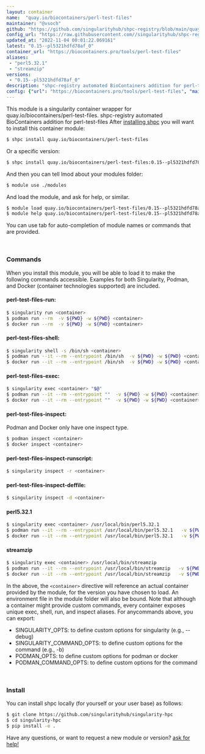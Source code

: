 ```yaml
---
layout: container
name:  "quay.io/biocontainers/perl-test-files"
maintainer: "@vsoch"
github: "https://github.com/singularityhub/shpc-registry/blob/main/quay.io/biocontainers/perl-test-files/container.yaml"
config_url: "https://raw.githubusercontent.com//singularityhub/shpc-registry/main/quay.io/biocontainers/perl-test-files/container.yaml"
updated_at: "2022-11-04 00:01:22.069161"
latest: "0.15--pl5321hdfd78af_0"
container_url: "https://biocontainers.pro/tools/perl-test-files"
aliases:
 - "perl5.32.1"
 - "streamzip"
versions:
 - "0.15--pl5321hdfd78af_0"
description: "shpc-registry automated BioContainers addition for perl-test-files"
config: {"url": "https://biocontainers.pro/tools/perl-test-files", "maintainer": "@vsoch", "description": "shpc-registry automated BioContainers addition for perl-test-files", "latest": {"0.15--pl5321hdfd78af_0": "sha256:dd34ab58c37755cb8ff56b5ee0884389f931a93026569f848543757cdcd8cc7c"}, "tags": {"0.15--pl5321hdfd78af_0": "sha256:dd34ab58c37755cb8ff56b5ee0884389f931a93026569f848543757cdcd8cc7c"}, "docker": "quay.io/biocontainers/perl-test-files", "aliases": {"perl5.32.1": "/usr/local/bin/perl5.32.1", "streamzip": "/usr/local/bin/streamzip"}}
---
```


This module is a singularity container wrapper for quay.io/biocontainers/perl-test-files.
shpc-registry automated BioContainers addition for perl-test-files
After [installing shpc](#install) you will want to install this container module:


```bash
$ shpc install quay.io/biocontainers/perl-test-files
```

Or a specific version:

```bash
$ shpc install quay.io/biocontainers/perl-test-files:0.15--pl5321hdfd78af_0
```

And then you can tell lmod about your modules folder:

```bash
$ module use ./modules
```

And load the module, and ask for help, or similar.

```bash
$ module load quay.io/biocontainers/perl-test-files/0.15--pl5321hdfd78af_0
$ module help quay.io/biocontainers/perl-test-files/0.15--pl5321hdfd78af_0
```

You can use tab for auto-completion of module names or commands that are provided.

<br>

### Commands

When you install this module, you will be able to load it to make the following commands accessible.
Examples for both Singularity, Podman, and Docker (container technologies supported) are included.

#### perl-test-files-run:

```bash
$ singularity run <container>
$ podman run --rm  -v ${PWD} -w ${PWD} <container>
$ docker run --rm  -v ${PWD} -w ${PWD} <container>
```

#### perl-test-files-shell:

```bash
$ singularity shell -s /bin/sh <container>
$ podman run --it --rm --entrypoint /bin/sh  -v ${PWD} -w ${PWD} <container>
$ docker run --it --rm --entrypoint /bin/sh  -v ${PWD} -w ${PWD} <container>
```

#### perl-test-files-exec:

```bash
$ singularity exec <container> "$@"
$ podman run --it --rm --entrypoint ""  -v ${PWD} -w ${PWD} <container> "$@"
$ docker run --it --rm --entrypoint ""  -v ${PWD} -w ${PWD} <container> "$@"
```

#### perl-test-files-inspect:

Podman and Docker only have one inspect type.

```bash
$ podman inspect <container>
$ docker inspect <container>
```

#### perl-test-files-inspect-runscript:

```bash
$ singularity inspect -r <container>
```

#### perl-test-files-inspect-deffile:

```bash
$ singularity inspect -d <container>
```


#### perl5.32.1

```bash
$ singularity exec <container> /usr/local/bin/perl5.32.1
$ podman run --it --rm --entrypoint /usr/local/bin/perl5.32.1   -v ${PWD} -w ${PWD} <container> -c " $@"
$ docker run --it --rm --entrypoint /usr/local/bin/perl5.32.1   -v ${PWD} -w ${PWD} <container> -c " $@"
```


#### streamzip

```bash
$ singularity exec <container> /usr/local/bin/streamzip
$ podman run --it --rm --entrypoint /usr/local/bin/streamzip   -v ${PWD} -w ${PWD} <container> -c " $@"
$ docker run --it --rm --entrypoint /usr/local/bin/streamzip   -v ${PWD} -w ${PWD} <container> -c " $@"
```



In the above, the `<container>` directive will reference an actual container provided
by the module, for the version you have chosen to load. An environment file in the
module folder will also be bound. Note that although a container
might provide custom commands, every container exposes unique exec, shell, run, and
inspect aliases. For anycommands above, you can export:

 - SINGULARITY_OPTS: to define custom options for singularity (e.g., --debug)
 - SINGULARITY_COMMAND_OPTS: to define custom options for the command (e.g., -b)
 - PODMAN_OPTS: to define custom options for podman or docker
 - PODMAN_COMMAND_OPTS: to define custom options for the command

<br>

### Install

You can install shpc locally (for yourself or your user base) as follows:

```bash
$ git clone https://github.com/singularityhub/singularity-hpc
$ cd singularity-hpc
$ pip install -e .
```

Have any questions, or want to request a new module or version? [ask for help!](https://github.com/singularityhub/singularity-hpc/issues)